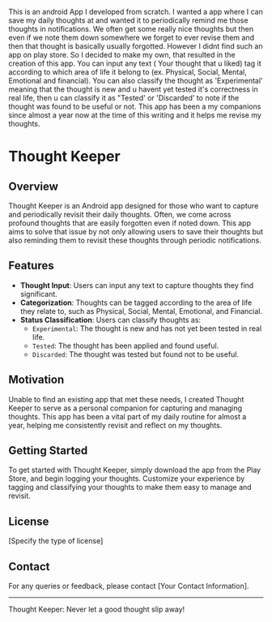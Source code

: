 This is an android App I developed from scratch. I wanted a app where I can save my daily thoughts at and wanted it to periodically remind me those thoughts in notifications. We often get some really nice thoughts but then even if we note them down somewhere we forget to ever revise them and then that thought is basically usually forgotted. However I didnt find such an app on play store.
So I decided to make my own, that resulted in the creation of this app. You can input any text ( Your thought that u liked) tag it according to which area of life it belong to (ex. Physical, Social, Mental, Emotional and financial).
You can also classify the thought as 'Experimental' meaning that the thought is new and u havent yet tested it's correctness in real life, then u can classify it as "Tested' or 'Discarded' to note if the thought was found to be 
useful or not. This app has been a my companions since almost a year now at the time of this writing and it helps me revise my thoughts. 

# Thought Keeper

## Overview

Thought Keeper is an Android app designed for those who want to capture and periodically revisit their daily thoughts. Often, we come across profound thoughts that are easily forgotten even if noted down. This app aims to solve that issue by not only allowing users to save their thoughts but also reminding them to revisit these thoughts through periodic notifications.

## Features

- **Thought Input**: Users can input any text to capture thoughts they find significant.
- **Categorization**: Thoughts can be tagged according to the area of life they relate to, such as Physical, Social, Mental, Emotional, and Financial.
- **Status Classification**: Users can classify thoughts as:
  - `Experimental`: The thought is new and has not yet been tested in real life.
  - `Tested`: The thought has been applied and found useful.
  - `Discarded`: The thought was tested but found not to be useful.

## Motivation

Unable to find an existing app that met these needs, I created Thought Keeper to serve as a personal companion for capturing and managing thoughts. This app has been a vital part of my daily routine for almost a year, helping me consistently revisit and reflect on my thoughts.

## Getting Started

To get started with Thought Keeper, simply download the app from the Play Store, and begin logging your thoughts. Customize your experience by tagging and classifying your thoughts to make them easy to manage and revisit.

## License

[Specify the type of license]

## Contact

For any queries or feedback, please contact [Your Contact Information].

---

Thought Keeper: Never let a good thought slip away!
